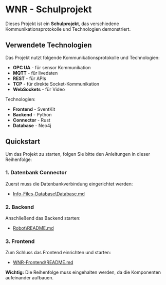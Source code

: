 # WNR - Schulprojekt

Dieses Projekt ist ein **Schulprojekt**, das verschiedene Kommunikationsprotokolle und Technologien demonstriert.

## Verwendete Technologien

Das Projekt nutzt folgende Kommunikationsprotokolle und Technologien:
- **OPC UA** - für sensor Kommunikation
- **MQTT** - für livedaten
- **REST** - für APIs
- **TCP** - für direkte Socket-Kommunikation
- **WebSockets** - für Video

Technologien:
- **Frontend** - SventKit
- **Backend** - Python
- **Connector** - Rust
- **Database** - Neo4j


## Quickstart

Um das Projekt zu starten, folgen Sie bitte den Anleitungen in dieser Reihenfolge:

### 1. Datenbank Connector
Zuerst muss die Datenbankverbindung eingerichtet werden:
- [Info-Files-Database\Database.md](Info-Files-Database/Database.md)

### 2. Backend
Anschließend das Backend starten:
- [Robot\README.md](Robot/README.md)

### 3. Frontend
Zum Schluss das Frontend einrichten und starten:
- [WNR-Frontend\README.md](WNR-Frontend/README.md)

**Wichtig:** Die Reihenfolge muss eingehalten werden, da die Komponenten aufeinander aufbauen.